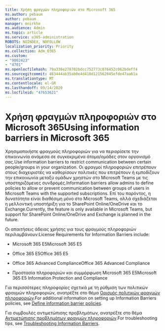 ```yaml
---
title: Χρήση φραγμών πληροφοριών στο Microsoft 365
ms.author: pebaum
author: pebaum
manager: mnirkhe
ms.audience: Admin
ms.topic: article
ms.service: o365-administration
ROBOTS: NOINDEX, NOFOLLOW
localization_priority: Priority
ms.collection: Adm_O365
ms.custom:
- "9002423"
- "4701"
ms.openlocfilehash: 79a338e278702bdcc752773c076452c062bdeff4
ms.sourcegitcommit: 483444ab35ab0e4d410d121562045efde47aa61a
ms.translationtype: MT
ms.contentlocale: el-GR
ms.lasthandoff: 09/14/2020
ms.locfileid: "47653621"
---
```

# <a name="using-information-barriers-in-microsoft-365"></a><span data-ttu-id="011ce-102">Χρήση φραγμών πληροφοριών στο Microsoft 365</span><span class="sxs-lookup"><span data-stu-id="011ce-102">Using information barriers in Microsoft 365</span></span>

<span data-ttu-id="011ce-103">Χρησιμοποιήστε φραγμούς πληροφοριών για να περιορίσετε την επικοινωνία ανάμεσα σε συγκεκριμένα άτομα/ομάδες στον οργανισμό σας.</span><span class="sxs-lookup"><span data-stu-id="011ce-103">Use information barriers to restrict communication between certain people/groups in your organization.</span></span> <span data-ttu-id="011ce-104">Οι φραγμοί πληροφοριών επιτρέπουν στους διαχειριστές να καθορίσουν πολιτικές που επιτρέπουν ή εμποδίζουν την επικοινωνία μεταξύ ομάδων χρηστών στο Microsoft Teams με τις υποστηριζόμενες συνδρομές.</span><span class="sxs-lookup"><span data-stu-id="011ce-104">Information barriers allow admins to define policies to allow or prevent communication between groups of users in Microsoft Teams with the supported subscriptions.</span></span>  <span data-ttu-id="011ce-105">Επί του παρόντος, η δυνατότητα είναι διαθέσιμη μόνο στο Microsoft Teams, αλλά σχεδιάζεται η μελλοντική υποστήριξη για το SharePoint Online/OneDrive και το Exchange.</span><span class="sxs-lookup"><span data-stu-id="011ce-105">Currently, the feature is only available in Microsoft Teams, but support for SharePoint Online/OneDrive and Exchange is planned in the future.</span></span>

<span data-ttu-id="011ce-106">Οι απαιτήσεις άδειας χρήσης για τους φραγμούς πληροφοριών περιλαμβάνουν:</span><span class="sxs-lookup"><span data-stu-id="011ce-106">License Requirements for Information Barriers include:</span></span>

- <span data-ttu-id="011ce-107">Microsoft 365 E5</span><span class="sxs-lookup"><span data-stu-id="011ce-107">Microsoft 365 E5</span></span>

- <span data-ttu-id="011ce-108">Office 365 E5</span><span class="sxs-lookup"><span data-stu-id="011ce-108">Office 365 E5</span></span>

- <span data-ttu-id="011ce-109">Office 365 Advanced Compliance</span><span class="sxs-lookup"><span data-stu-id="011ce-109">Office 365 Advanced Compliance</span></span>

- <span data-ttu-id="011ce-110">Προστασία πληροφοριών και συμμόρφωση Microsoft 365 E5</span><span class="sxs-lookup"><span data-stu-id="011ce-110">Microsoft 365 E5 Information Protection and Compliance</span></span>

<span data-ttu-id="011ce-111">Για περισσότερες πληροφορίες σχετικά με τη ρύθμιση των πολιτικών φραγμών πληροφοριών, ανατρέξτε στο θέμα [Ορισμός πολιτικών φραγμών πληροφοριών](https://docs.microsoft.com/microsoft-365/compliance/information-barriers-policies).</span><span class="sxs-lookup"><span data-stu-id="011ce-111">For additional information on setting up Information Barriers policies, see [Define information barrier policies](https://docs.microsoft.com/microsoft-365/compliance/information-barriers-policies).</span></span>

<span data-ttu-id="011ce-112">Για συμβουλές αντιμετώπισης προβλημάτων, ανατρέξτε στο θέμα [Αντιμετώπισης προβλημάτων φραγμών πληροφοριών](https://docs.microsoft.com/microsoft-365/compliance/information-barriers-troubleshooting).</span><span class="sxs-lookup"><span data-stu-id="011ce-112">For troubleshooting tips, see [Troubleshooting Information Barriers](https://docs.microsoft.com/microsoft-365/compliance/information-barriers-troubleshooting).</span></span>
